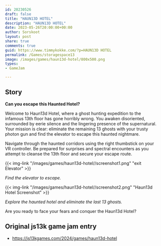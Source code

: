 ```yaml
---
id: 20230526
draft: false
title: "HAUN13D HOTEL"
description: "HAUN13D HOTEL"
date: 2023-05-26T20:00:00+00:00
author: Sorskoot
layout: post
share: true
comments: true
guid: https://www.timmykokke.com/?p=HAUN13D HOTEL
permalink: /Games/storagespace13
image: /images/games/haun13d-hotel/800x500.png
types: 
- GameJam

---
```


## Story

**Can you escape this Haunted Hotel?**

Welcome to Haun13d Hotel, where a ghost hunting expedition to the infamous 13th floor has gone horribly wrong. You awaken disoriented, surrounded by eerie silence and the lingering presence of the supernatural. Your mission is clear: eliminate the remaining 13 ghosts with your trusty photon gun and find the elevator to escape this haunted nightmare.

Navigate through the haunted corridors using the right thumbstick on your VR controller. Be prepared for surprises and spectral encounters as you attempt to cleanse the 13th floor and secure your escape route.

{{< img-link "/images/games/haun13d-hotel//screenshot1.png" "exit Elevator" >}}

*Find the elevator to escape.*

{{< img-link "/images/games/haun13d-hotel//screenshot2.png" "Haun13d Hotel Screenshot" >}}

*Explore the haunted hotel and eliminate the last 13 ghosts.*

Are you ready to face your fears and conquer the Haun13d Hotel?

## Original js13k game jam entry

- <https://js13kgames.com/2024/games/haun13d-hotel>
